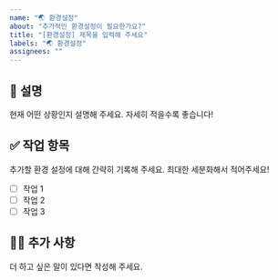 ```yaml
---
name: "🌏 환경설정"
about: "추가적인 환경설정이 필요한가요?"
title: "[환경설정] 제목을 입력해 주세요"
labels: "🌏 환경설정"
assignees: ""
---
```


## 🤔 설명

현재 어떤 상황인지 설명해 주세요.
자세히 적을수록 좋습니다!

## ✅ 작업 항목

추가할 환경 설정에 대해 간략히 기록해 주세요.
최대한 세분화해서 적어주세요!

- [ ] 작업 1
- [ ] 작업 2
- [ ] 작업 3

## 🙋🏻 추가 사항

더 하고 싶은 말이 있다면 작성해 주세요.